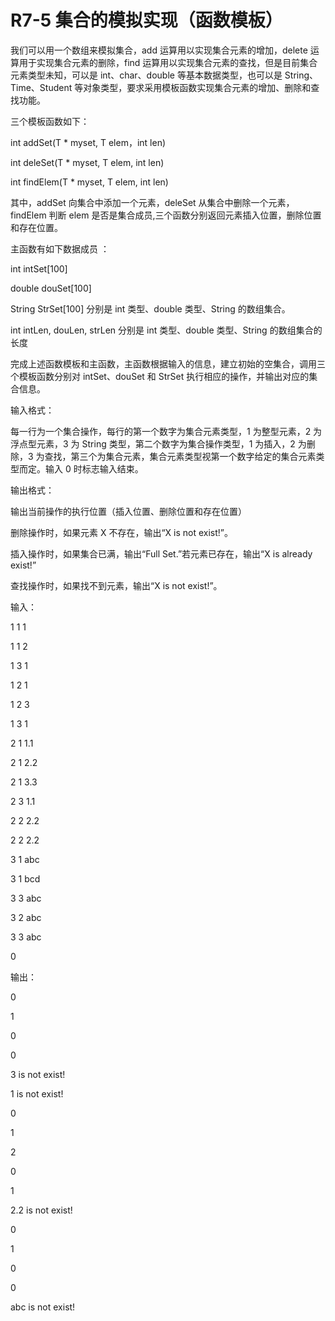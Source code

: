 # R7-5 集合的模拟实现（函数模板）

我们可以用一个数组来模拟集合，add 运算用以实现集合元素的增加，delete 运算用于实现集合元素的删除，find 运算用以实现集合元素的查找，但是目前集合元素类型未知，可以是 int、char、double 等基本数据类型，也可以是 String、Time、Student 等对象类型，要求采用模板函数实现集合元素的增加、删除和查找功能。

三个模板函数如下：

int addSet(T \* myset, T elem，int len)

int deleSet(T \* myset, T elem, int len)

int findElem(T \* myset, T elem, int len)

其中，addSet 向集合中添加一个元素，deleSet 从集合中删除一个元素，findElem 判断 elem 是否是集合成员,三个函数分别返回元素插入位置，删除位置和存在位置。

主函数有如下数据成员 ：

int intSet[100]

double douSet[100]

String StrSet[100] 分别是 int 类型、double 类型、String 的数组集合。

int intLen, douLen, strLen 分别是 int 类型、double 类型、String 的数组集合的长度

完成上述函数模板和主函数，主函数根据输入的信息，建立初始的空集合，调用三个模板函数分别对 intSet、douSet 和 StrSet 执行相应的操作，并输出对应的集合信息。

输入格式：

每一行为一个集合操作，每行的第一个数字为集合元素类型，1 为整型元素，2 为浮点型元素，3 为 String 类型，第二个数字为集合操作类型，1 为插入，2 为删除，3 为查找，第三个为集合元素，集合元素类型视第一个数字给定的集合元素类型而定。输入 0 时标志输入结束。

输出格式：

输出当前操作的执行位置（插入位置、删除位置和存在位置）

删除操作时，如果元素 X 不存在，输出“X is not exist!”。

插入操作时，如果集合已满，输出“Full Set.”若元素已存在，输出“X is already exist!”

查找操作时，如果找不到元素，输出“X is not exist!”。

输入：

1 1 1

1 1 2

1 3 1

1 2 1

1 2 3

1 3 1

2 1 1.1

2 1 2.2

2 1 3.3

2 3 1.1

2 2 2.2

2 2 2.2

3 1 abc

3 1 bcd

3 3 abc

3 2 abc

3 3 abc

0

输出：

0

1

0

0

3 is not exist!

1 is not exist!

0

1

2

0

1

2.2 is not exist!

0

1

0

0

abc is not exist!
